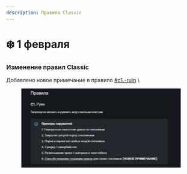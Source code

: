 ```yaml
---
description: Правила Classic
---
```


# ❄️ 1 февраля

### Изменение правил Classic&#x20;

Добавлено новое примечание в правило [#c1.-ruin](../../rules/classic.md#c1.-ruin "mention") \


<figure><img src="../../.gitbook/assets/image (1).png" alt=""><figcaption></figcaption></figure>
